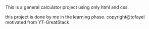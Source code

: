 This is a general calculator project using only html and css.

this project is done by me in the learning phase.
copyright@tofayel
motivated from YT-GreatStack